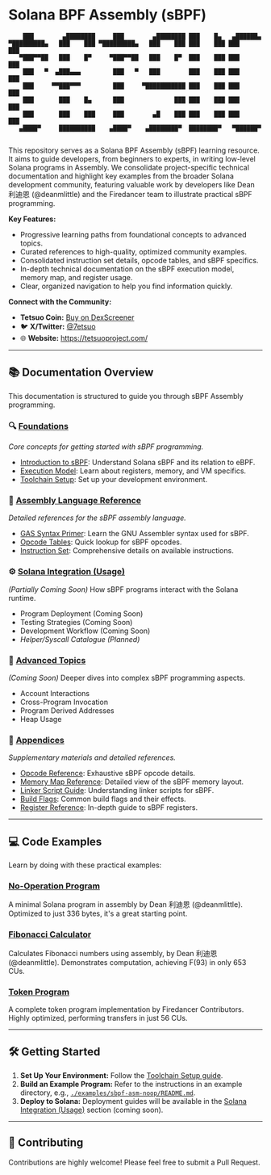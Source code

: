 # Solana BPF Assembly (sBPF)

```
    ███        ▄████████     ███        ▄████████ ███    █▄   ▄██████▄  
▀█████████▄   ███    ███ ▀█████████▄   ███    ███ ███    ███ ███    ███ 
   ▀███▀▀██   ███    █▀     ▀███▀▀██   ███    █▀  ███    ███ ███    ███ 
    ███   ▀  ▄███▄▄▄         ███   ▀   ███        ███    ███ ███    ███ 
    ███     ▀▀███▀▀▀         ███     ▀███████████ ███    ███ ███    ███ 
    ███       ███    █▄      ███              ███ ███    ███ ███    ███ 
    ███       ███    ███     ███        ▄█    ███ ███    ███ ███    ███ 
   ▄████▀     ██████████    ▄████▀    ▄████████▀  ████████▀   ▀██████▀  
                                                                        
```

This repository serves as a Solana BPF Assembly (sBPF) learning resource. It aims to guide developers, from beginners to experts, in writing low-level Solana programs in Assembly. We consolidate project-specific technical documentation and highlight key examples from the broader Solana development community, featuring valuable work by developers like Dean 利迪恩 (@deanmlittle) and the Firedancer team to illustrate practical sBPF programming.

**Key Features:**
- Progressive learning paths from foundational concepts to advanced topics.
- Curated references to high-quality, optimized community examples.
- Consolidated instruction set details, opcode tables, and sBPF specifics.
- In-depth technical documentation on the sBPF execution model, memory map, and register usage.
- Clear, organized navigation to help you find information quickly.

**Connect with the Community:**
- **Tetsuo Coin:** [Buy on DexScreener](https://dexscreener.com/solana/2kb3i5ulkhucjuwq3poxhpuggqbwywttk5eg9e5wnlg6)
- 🐦 **X/Twitter:** [@7etsuo](https://www.x.com/tetsuoai)
- 🌐 **Website:** https://tetsuoproject.com/

---

## 📚 Documentation Overview

This documentation is structured to guide you through sBPF Assembly programming.

### 🔍 [Foundations](./docs/foundations)
*Core concepts for getting started with sBPF programming.*
- [Introduction to sBPF](./docs/foundations/01_introduction.md): Understand Solana sBPF and its relation to eBPF.
- [Execution Model](./docs/foundations/02_execution_model.md): Learn about registers, memory, and VM specifics.
- [Toolchain Setup](./docs/foundations/03_toolchain.md): Set up your development environment.

### 📖 [Assembly Language Reference](./docs/reference)
*Detailed references for the sBPF assembly language.*
- [GAS Syntax Primer](./docs/reference/01_gas_syntax.md): Learn the GNU Assembler syntax used for sBPF.
- [Opcode Tables](./docs/reference/02_opcode_tables.md): Quick lookup for sBPF opcodes.
- [Instruction Set](./docs/reference/03_instruction_set.md): Comprehensive details on available instructions.

### ⚙️ [Solana Integration (Usage)](./docs/usage)
*(Partially Coming Soon)* How sBPF programs interact with the Solana runtime.
- Program Deployment (Coming Soon)
- Testing Strategies (Coming Soon)
- Development Workflow (Coming Soon)
- *Helper/Syscall Catalogue (Planned)*

### 🔮 [Advanced Topics](./docs/advanced)
*(Coming Soon)* Deeper dives into complex sBPF programming aspects.
- Account Interactions
- Cross-Program Invocation
- Program Derived Addresses
- Heap Usage

### 📑 [Appendices](./docs/appendices)
*Supplementary materials and detailed references.*
- [Opcode Reference](./docs/appendices/01_opcode_reference.md): Exhaustive sBPF opcode details.
- [Memory Map Reference](./docs/appendices/02_memory_map.md): Detailed view of the sBPF memory layout.
- [Linker Script Guide](./docs/appendices/03_linker_script.md): Understanding linker scripts for sBPF.
- [Build Flags](./docs/appendices/04_build_flags.md): Common build flags and their effects.
- [Register Reference](./docs/appendices/05_register_reference.md): In-depth guide to sBPF registers.

---

## 💻 Code Examples

Learn by doing with these practical examples:

### [No-Operation Program](./examples/sbpf-asm-noop)
A minimal Solana program in assembly by Dean 利迪恩 (@deanmlittle). Optimized to just 336 bytes, it's a great starting point.

### [Fibonacci Calculator](./examples/solana-fibonacci-asm)
Calculates Fibonacci numbers using assembly, by Dean 利迪恩 (@deanmlittle). Demonstrates computation, achieving F(93) in only 653 CUs.

### [Token Program](./examples/token.sbpf)
A complete token program implementation by Firedancer Contributors. Highly optimized, performing transfers in just 56 CUs.

---

## 🛠️ Getting Started

1.  **Set Up Your Environment:**
    Follow the [Toolchain Setup guide](./docs/foundations/03_toolchain.md).
2.  **Build an Example Program:**
    Refer to the instructions in an example directory, e.g., [`./examples/sbpf-asm-noop/README.md`](./examples/sbpf-asm-noop/README.md).
3.  **Deploy to Solana:**
    Deployment guides will be available in the [Solana Integration (Usage)](./docs/usage) section (coming soon).

---

## 📝 Contributing

Contributions are highly welcome! Please feel free to submit a Pull Request.

